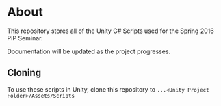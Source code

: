 # About
This repository stores all of the Unity C# Scripts used for the Spring 2016 PIP Seminar.

Documentation will be updated as the project progresses.

## Cloning
To use these scripts in Unity, clone this repository to ``` ...<Unity Project Folder>/Assets/Scripts ```


